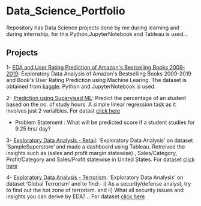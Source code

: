 # Data_Science_Portfolio
Repository has Data Science projects done by me during learning and during internship, for this Python,JupyterNotebook and Tableau is used... 

## Projects
1- [EDA and User Rating Prediction of Amazon's Bestselling Books 2009-2019](https://github.com/rehan-raees/Data_Science_Portfolio/blob/main/Amazon's%20bestselling%20books.ipynb): Exploratory Data Analysis of Amazon's Bestselling Books 2009-2019 and Book's User Rating Prediction using Machine Learing. The dataset is obtained from [kaggle](https://www.kaggle.com/sootersaalu/amazon-top-50-bestselling-books-2009-2019). Python and JupyterNotebook is used.

2- [Prediction using Supervised ML](https://github.com/rehan-raees/The-Sparks-Foundation-GRIP-Tasks/blob/main/Task%20-%201%20-%20The%20Sparks%20Foundation%20Internship%20(GRIPFEB21).ipynb): Predict the percentage of an student based on the no. of study hours. A simple linear regression task as it involves just 2 varialbles. For datast [cilck here](https://raw.githubusercontent.com/AdiPersonalWorks/Random/master/student_scores%20-%20student_scores.csv)
 - Problem Statement : What will be predicted score if a student studies for 9.25 hrs/ day?

3- [Exploratory Data Analysis - Retail](https://public.tableau.com/app/profile/rehan.raees/viz/xyz_16123569137170/Dashboard): ‘Exploratory Data Analysis’ on dataset ‘SampleSuperstore’  and made a dashboard using Tableau. Retreived the insights such as (sales and profit margin statewise) , Sales/Category, Profit/Category and Sales/Profit statewise in United States. For dataset [click here](https://drive.google.com/file/d/1lV7is1B566UQPYzzY8R2ZmOritTW299S/view)

4- [Exploratory Data Analysis - Terrorism](https://github.com/rehan-raees/The-Sparks-Foundation-GRIP-Tasks/blob/main/Task%20-%204%20-%20The%20Sparks%20Foundation%20Internship%20(GRIPFEB21).ipynb): ‘Exploratory Data Analysis’ on dataset ‘Global Terrorism’ and to find:- i) As a security/defense analyst, try to find out the hot zone of terrorism. and ii) What all security issues and insights you can derive by EDA?... For dataset [click here](https://drive.google.com/file/d/1luTU7xBvI7QAGPbQMxEHcgKUi9d6UeP_/view)
